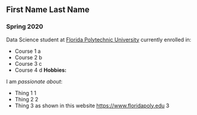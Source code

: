 ## First Name Last Name

### Spring 2020 

Data Science student at [Florida Polytechnic University](https://www.floridapoly.edu) currently enrolled in: 

- Course 1
a
- Course 2
b
- Course 3
c
- Course 4
d
**Hobbies:**

I am _passionate about_: 

- Thing 1
1
- Thing 2
2
- Thing 3 as shown in this website <https://www.floridapoly.edu>
3